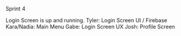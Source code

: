 Sprint 4

Login Screen is up and running.
Tyler: Login Screen UI / Firebase
Kara/Nadia: Main Menu
Gabe: Login Screen UX
Josh: Profile Screen
